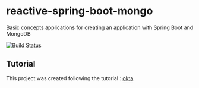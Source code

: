 # reactive-spring-boot-mongo
Basic concepts applications for creating an application with Spring Boot and MongoDB

[![Build Status](https://travis-ci.com/kevinmmartins/reactive-spring-boot-mongo.svg?branch=master)](https://travis-ci.com/kevinmmartins/reactive-spring-boot-mongo)



## Tutorial

This project was created following the tutorial : 
[okta](https://developer.okta.com/blog/2019/02/21/reactive-with-spring-boot-mongodb)